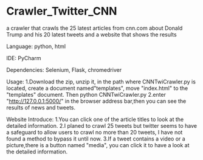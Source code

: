 # Crawler_Twitter_CNN
a crawler that crawls the 25 latest articles from cnn.com about Donald Trump and his 20 latest tweets and a website that shows the results 

Language:
python,
html

IDE:
PyCharm

Dependencies:
Selenium,
Flask,
chromedriver

Usage:
1.Download the zip, unzip it, in the path where CNNTwiCrawler.py is located, create a document named"templates", move "index.html" to the "templates" document. Then python CNNTwiCrawler.py
2.enter "http://127.0.0.1:5000/" in the browser address bar,then you can see the results of news and tweets.

Website Introduce:
1.You can click one of the article titles to look at the detailed information.
2.I planed to crawl 25 tweets but twitter seems to have a safeguard to allow users to crawl no more than 20 tweets, I have not found a method to bypass it until now.
3.If a tweet contains a video or a picture,there is a button named "media", you can click it to have a look at the detailed information.
